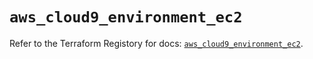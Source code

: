 # `aws_cloud9_environment_ec2`

Refer to the Terraform Registory for docs: [`aws_cloud9_environment_ec2`](https://www.terraform.io/docs/providers/aws/r/cloud9_environment_ec2).
